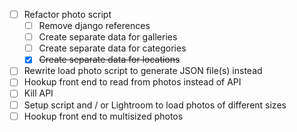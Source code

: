 - [ ] Refactor photo script
    - [ ] Remove django references
    - [ ] Create separate data for galleries
    - [ ] Create separate data for categories
    - [x] ~~Create separate data for locations~~
- [ ] Rewrite load photo script to generate JSON file(s) instead
- [ ] Hookup front end to read from photos instead of API
- [ ] Kill API
- [ ] Setup script and / or Lightroom to load photos of different sizes
- [ ] Hookup front end to multisized photos